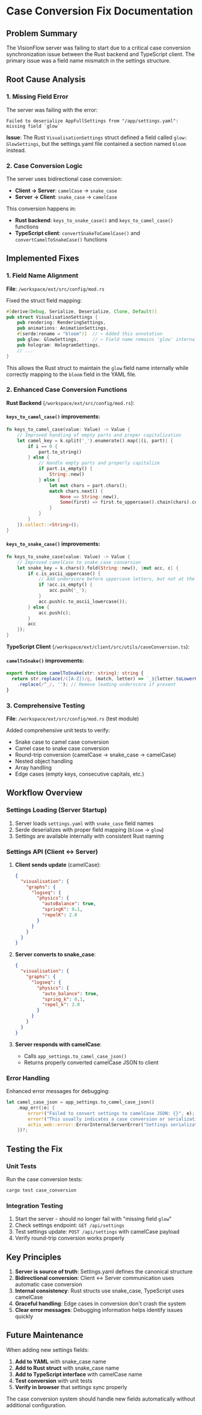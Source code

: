 # Case Conversion Fix Documentation

## Problem Summary

The VisionFlow server was failing to start due to a critical case conversion synchronization issue between the Rust backend and TypeScript client. The primary issue was a field name mismatch in the settings structure.

## Root Cause Analysis

### 1. Missing Field Error
The server was failing with the error:
```
Failed to deserialize AppFullSettings from "/app/settings.yaml": missing field `glow`
```

**Issue**: The Rust `VisualisationSettings` struct defined a field called `glow: GlowSettings`, but the settings.yaml file contained a section named `bloom` instead.

### 2. Case Conversion Logic
The server uses bidirectional case conversion:
- **Client → Server**: `camelCase` → `snake_case`
- **Server → Client**: `snake_case` → `camelCase`

This conversion happens in:
- **Rust backend**: `keys_to_snake_case()` and `keys_to_camel_case()` functions
- **TypeScript client**: `convertSnakeToCamelCase()` and `convertCamelToSnakeCase()` functions

## Implemented Fixes

### 1. Field Name Alignment
**File**: `/workspace/ext/src/config/mod.rs`

Fixed the struct field mapping:
```rust
#[derive(Debug, Serialize, Deserialize, Clone, Default)]
pub struct VisualisationSettings {
    pub rendering: RenderingSettings,
    pub animations: AnimationSettings,
    #[serde(rename = "bloom")]  // ← Added this annotation
    pub glow: GlowSettings,     // ← Field name remains 'glow' internally
    pub hologram: HologramSettings,
    // ...
}
```

This allows the Rust struct to maintain the `glow` field name internally while correctly mapping to the `bloom` field in the YAML file.

### 2. Enhanced Case Conversion Functions

**Rust Backend** (`/workspace/ext/src/config/mod.rs`):

#### `keys_to_camel_case()` improvements:
```rust
fn keys_to_camel_case(value: Value) -> Value {
    // Improved handling of empty parts and proper capitalization
    let camel_key = k.split('_').enumerate().map(|(i, part)| {
        if i == 0 {
            part.to_string()
        } else {
            // Handle empty parts and properly capitalize
            if part.is_empty() {
                String::new()
            } else {
                let mut chars = part.chars();
                match chars.next() {
                    None => String::new(),
                    Some(first) => first.to_uppercase().chain(chars).collect(),
                }
            }
        }
    }).collect::<String>();
}
```

#### `keys_to_snake_case()` improvements:
```rust
fn keys_to_snake_case(value: Value) -> Value {
    // Improved camelCase to snake_case conversion
    let snake_key = k.chars().fold(String::new(), |mut acc, c| {
        if c.is_ascii_uppercase() {
            // Add underscore before uppercase letters, but not at the start
            if !acc.is_empty() {
                acc.push('_');
            }
            acc.push(c.to_ascii_lowercase());
        } else {
            acc.push(c);
        }
        acc
    });
}
```

**TypeScript Client** (`/workspace/ext/client/src/utils/caseConversion.ts`):

#### `camelToSnake()` improvements:
```typescript
export function camelToSnake(str: string): string {
  return str.replace(/([A-Z])/g, (match, letter) => `_${letter.toLowerCase()}`)
    .replace(/^_/, ''); // Remove leading underscore if present
}
```

### 3. Comprehensive Testing

**File**: `/workspace/ext/src/config/mod.rs` (test module)

Added comprehensive unit tests to verify:
- Snake case to camel case conversion
- Camel case to snake case conversion
- Round-trip conversion (camelCase → snake_case → camelCase)
- Nested object handling
- Array handling
- Edge cases (empty keys, consecutive capitals, etc.)

## Workflow Overview

### Settings Loading (Server Startup)
1. Server loads `settings.yaml` with `snake_case` field names
2. Serde deserializes with proper field mapping (`bloom` → `glow`)
3. Settings are available internally with consistent Rust naming

### Settings API (Client ↔ Server)
1. **Client sends update** (camelCase):
   ```json
   {
     "visualisation": {
       "graphs": {
         "logseq": {
           "physics": {
             "autoBalance": true,
             "springK": 0.1,
             "repelK": 2.0
           }
         }
       }
     }
   }
   ```

2. **Server converts to snake_case**:
   ```json
   {
     "visualisation": {
       "graphs": {
         "logseq": {
           "physics": {
             "auto_balance": true,
             "spring_k": 0.1,
             "repel_k": 2.0
           }
         }
       }
     }
   }
   ```

3. **Server responds with camelCase**:
   - Calls `app_settings.to_camel_case_json()`
   - Returns properly converted camelCase JSON to client

### Error Handling
Enhanced error messages for debugging:
```rust
let camel_case_json = app_settings.to_camel_case_json()
    .map_err(|e| {
        error!("Failed to convert settings to camelCase JSON: {}", e);
        error!("This usually indicates a case conversion or serialization issue");
        actix_web::error::ErrorInternalServerError("Settings serialization error - check server logs")
    })?;
```

## Testing the Fix

### Unit Tests
Run the case conversion tests:
```bash
cargo test case_conversion
```

### Integration Testing
1. Start the server - should no longer fail with "missing field `glow`"
2. Check settings endpoint: `GET /api/settings`
3. Test settings update: `POST /api/settings` with camelCase payload
4. Verify round-trip conversion works properly

## Key Principles

1. **Server is source of truth**: Settings.yaml defines the canonical structure
2. **Bidirectional conversion**: Client ↔ Server communication uses automatic case conversion
3. **Internal consistency**: Rust structs use snake_case, TypeScript uses camelCase
4. **Graceful handling**: Edge cases in conversion don't crash the system
5. **Clear error messages**: Debugging information helps identify issues quickly

## Future Maintenance

When adding new settings fields:

1. **Add to YAML** with snake_case name
2. **Add to Rust struct** with snake_case name  
3. **Add to TypeScript interface** with camelCase name
4. **Test conversion** with unit tests
5. **Verify in browser** that settings sync properly

The case conversion system should handle new fields automatically without additional configuration.